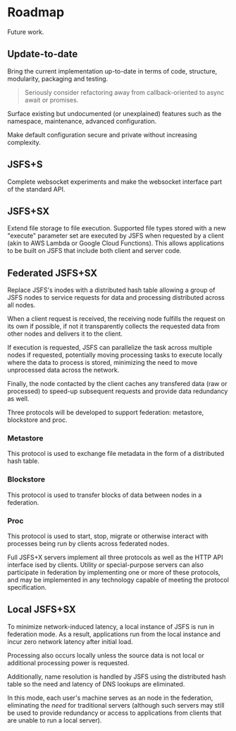 # Roadmap

Future work.

## Update-to-date

Bring the current implementation up-to-date in terms of code, structure, modularity, packaging and testing.  

> Seriously consider refactoring away from callback-oriented to async await or promises.

Surface existing but undocumented (or unexplained) features such as the namespace, maintenance, advanced configuration.

Make default configuration secure and private without increasing complexity.


## JSFS+S

Complete websocket experiments and make the websocket interface part of the standard API.


## JSFS+SX

Extend file storage to file execution.  Supported file types stored with a new "execute" parameter set are executed by JSFS when requested by a client (akin to AWS Lambda or Google Cloud Functions).  This allows applications to be built on JSFS that include both client and server code.


## Federated JSFS+SX

Replace JSFS's inodes with a distributed hash table allowing a group of JSFS nodes to service requests for data and processing distributed across all nodes.  

When a client request is received, the receiving node fulfills the request on its own if possible, if not it transparently collects the requested data from other nodes and delivers it to the client.

If execution is requested, JSFS can parallelize the task across multiple nodes if requested, potentially moving processing tasks to execute locally where the data to process is stored, minimizing the need to move unprocessed data across the network.

Finally, the node contacted by the client caches any transfered data (raw or processed) to speed-up subsequent requests and provide data redundancy as well.

Three protocols will be developed to support federation: metastore, blockstore and proc.  

### Metastore

This protocol is used to exchange file metadata in the form of a distributed hash table.

### Blockstore

This protocol is used to transfer blocks of data between nodes in a federation.

### Proc

This protocol is used to start, stop, migrate or otherwise interact with processes being run by clients across federated nodes.

Full JSFS+X servers implement all three protocols as well as the HTTP API interface ised by clients.  Utility or special-purpose servers can also participate in federation by implementing one or more of these protocols, and may be implemented in any technology capable of meeting the protocol specification.


## Local JSFS+SX

To minimize network-induced latency, a local instance of JSFS is run in federation mode.  As a result, applications run from the local instance and incur zero network latency after initial load.  

Processing also occurs locally unless the source data is not local or additional processing power is requested.

Additionally, name resolution is handled by JSFS using the distributed hash table so the need and latency of DNS lookups are eliminated.

In this mode, each user's machine serves as an node in the federation, eliminating the *need* for traditional servers (although such servers may still be used to provide redundancy or access to applications from clients that are unable to run a local server).
